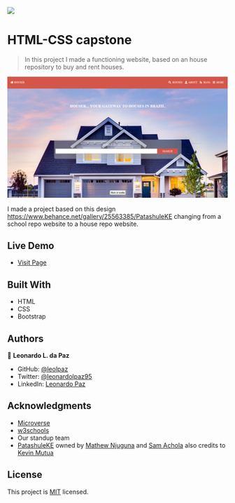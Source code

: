 

![](https://img.shields.io/badge/Microverse-blueviolet)

# HTML-CSS capstone

> In this project I made a functioning website, based on an house repository to buy and rent houses.

![screenshot](https://github.com/leolpaz/html-css-capstone/blob/features/app_screenshot.png)

I made a project based on this design https://www.behance.net/gallery/25563385/PatashuleKE changing from a school repo website to a house repo website.

## Live Demo

- [Visit Page](https://raw.githack.com/leolpaz/html-css-capstone/features/index.html)

## Built With

- HTML
- CSS
- Bootstrap

## Authors

👤 **Leonardo L. da Paz**

- GitHub: [@leolpaz](https://github.com/leolpaz)
- Twitter: [@leonardolpaz95](https://twitter.com/leonardolpaz95)
- LinkedIn: [Leonardo Paz](https://www.linkedin.com/in/leonardo-paz-a925611b5/)

## Acknowledgments

- [Microverse](https://www.microverse.org)
- [w3schools](https://www.w3schools.com)
- Our standup team
- [PatashuleKE](https://www.behance.net/gallery/25563385/PatashuleKE) owned by [Mathew Njuguna](https://www.behance.net/mathewnjuguna) and [Sam Achola](https://www.behance.net/aweSam) also credits to [Kevin Mutua](https://www.behance.net/kevinmutua)

## License
  <p>This project is <a href="LICENSE">MIT</a> licensed.</p>


